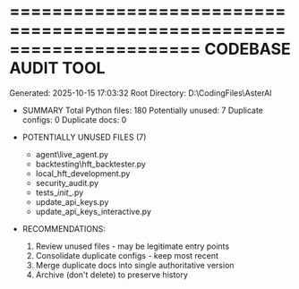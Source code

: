 ======================================================================
CODEBASE AUDIT TOOL
======================================================================

Generated: 2025-10-15 17:03:32
Root Directory: D:\CodingFiles\AsterAI

- SUMMARY
   Total Python files: 180
   Potentially unused: 7
   Duplicate configs: 0
   Duplicate docs: 0

- POTENTIALLY UNUSED FILES (7)
   - agent\live_agent.py
   - backtesting\hft_backtester.py
   - local_hft_development.py
   - security_audit.py
   - tests\__init__.py
   - update_api_keys.py
   - update_api_keys_interactive.py

- RECOMMENDATIONS:
   1. Review unused files - may be legitimate entry points
   2. Consolidate duplicate configs - keep most recent
   3. Merge duplicate docs into single authoritative version
   4. Archive (don't delete) to preserve history